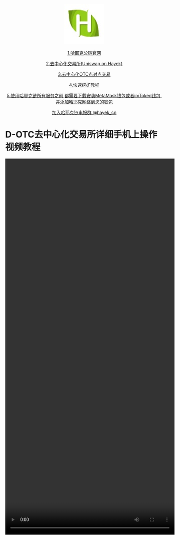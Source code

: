 


<div style="text-align:center"><a href="/cn/hayek.html" > <img src="/imgs/128.png" /></a></div>
<p align="center"><a href="/cn/hayek.html" > 1.哈耶克公链官网 </a></p>
<p align="center"><a href="https://hayek.link/trade/#/swap" target="_blank" > 2.去中心化交易所(Uniswap on Hayek) </a></p>
<p align="center"><a href="https://hayek.link/dotc/#/allOrders" target="_blank" > 3.去中心化OTC点对点交易  </a></p>
<p align="center"><a href="https://miner.hayek.link" target="_blank" >4.快速挖矿教程 </a></p>
<p align="center"><a href="https://hayek.link/cn/get.html#%E5%87%86%E5%A4%87%E5%A5%BD%E4%BD%A0%E7%9A%84%E9%92%B1%E5%8C%85" target="_blank" >5.使用哈耶克链所有服务之前,都需要下载安装MetaMask钱包或者imToken钱包,并添加哈耶克网络到您的钱包 </a></p>

<p align="center"><a href="https://t.me/hayek_cn" target="_blank" >加入哈耶克链电报群 @hayek_cn </a></p>
<h1>D-OTC去中心化交易所详细手机上操作视频教程 </h1>

<video width="540" height="1200" controls>
      <source id="mp4" src="https://ipfs.decoo.io/ipfs/QmQXTHnW7MoCuJtfrb4cE954t7Gs2HSCZ7KKT1djpVDVLk?filename=21-10-24-12-44-35.mp4" type="video/mp4">
</video>